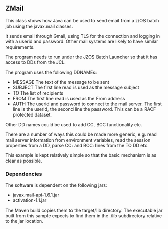 ## ZMail ##

This class shows how Java can be used to send email from 
a z/OS batch job using the javax.mail classes.

It sends email through Gmail, using TLS for the connection and
logging in with a userid and password. Other mail systems are
likely to have similar requirements.

The program needs to run under the JZOS Batch Launcher so that
it has access to DDs from the JCL.

The program uses the following DDNAMEs:
- MESSAGE The text of the message to be sent
- SUBJECT The first line read is used as the message subject
- TO The list of recipients
- FROM The first line read is used as the From address
- AUTH The userid and password to connect to the mail server.
The first line is the userid, the second line the password.
This can be a RACF protected dataset.  

Other DD names could be used to add CC, BCC functionality etc.

There are a number of ways this could be made more generic, e.g.
read mail server information from environment variables, read
the session properties from a DD, parse CC: and BCC: lines from 
the TO DD etc.

This example is kept relatively simple so that the basic 
mechanism is as clear as possible.

### Dependencies ###

The software is dependent on the following jars:
- javax.mail-api-1.6.1.jar
- activation-1.1.jar

The Maven build copies them to the target/lib directory. The 
executable jar built from this sample expects to find them in 
the ./lib subdirectory relative to the jar location.
